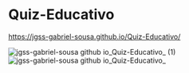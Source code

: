 # Quiz-Educativo

https://jgss-gabriel-sousa.github.io/Quiz-Educativo/

![jgss-gabriel-sousa github io_Quiz-Educativo_ (1)](https://user-images.githubusercontent.com/42483024/169434587-a55eb975-9bc0-4f26-bf4d-61e7095e5bb6.png)
![jgss-gabriel-sousa github io_Quiz-Educativo_](https://user-images.githubusercontent.com/42483024/169434528-79e0abd8-44bb-47ca-b7ef-12937b16be4b.png)
